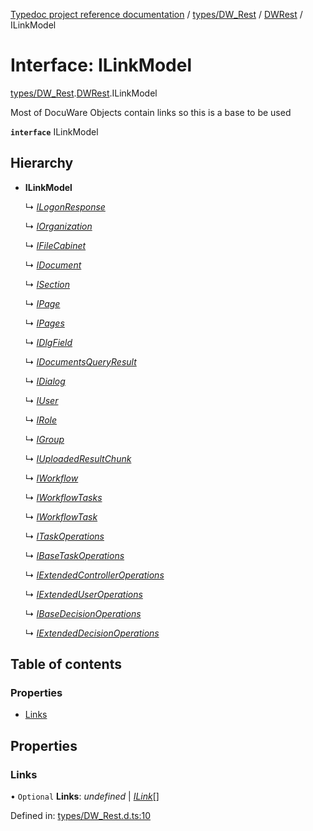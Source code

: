 [Typedoc project reference documentation](../README.md) / [types/DW_Rest](../modules/types_dw_rest.md) / [DWRest](../modules/types_dw_rest.dwrest.md) / ILinkModel

# Interface: ILinkModel

[types/DW_Rest](../modules/types_dw_rest.md).[DWRest](../modules/types_dw_rest.dwrest.md).ILinkModel

Most of DocuWare Objects contain links
so this is a base to be used

**`interface`** ILinkModel

## Hierarchy

* **ILinkModel**

  ↳ [*ILogonResponse*](types_dw_rest.dwrest.ilogonresponse.md)

  ↳ [*IOrganization*](types_dw_rest.dwrest.iorganization.md)

  ↳ [*IFileCabinet*](types_dw_rest.dwrest.ifilecabinet.md)

  ↳ [*IDocument*](types_dw_rest.dwrest.idocument.md)

  ↳ [*ISection*](types_dw_rest.dwrest.isection.md)

  ↳ [*IPage*](types_dw_rest.dwrest.ipage.md)

  ↳ [*IPages*](types_dw_rest.dwrest.ipages.md)

  ↳ [*IDlgField*](types_dw_rest.dwrest.idlgfield.md)

  ↳ [*IDocumentsQueryResult*](types_dw_rest.dwrest.idocumentsqueryresult.md)

  ↳ [*IDialog*](types_dw_rest.dwrest.idialog.md)

  ↳ [*IUser*](types_dw_rest.dwrest.iuser.md)

  ↳ [*IRole*](types_dw_rest.dwrest.irole.md)

  ↳ [*IGroup*](types_dw_rest.dwrest.igroup.md)

  ↳ [*IUploadedResultChunk*](types_dw_rest.dwrest.iuploadedresultchunk.md)

  ↳ [*IWorkflow*](types_dw_rest.dwrest.iworkflow.md)

  ↳ [*IWorkflowTasks*](types_dw_rest.dwrest.iworkflowtasks.md)

  ↳ [*IWorkflowTask*](types_dw_rest.dwrest.iworkflowtask.md)

  ↳ [*ITaskOperations*](types_dw_rest.dwrest.itaskoperations.md)

  ↳ [*IBaseTaskOperations*](types_dw_rest.dwrest.ibasetaskoperations.md)

  ↳ [*IExtendedControllerOperations*](types_dw_rest.dwrest.iextendedcontrolleroperations.md)

  ↳ [*IExtendedUserOperations*](types_dw_rest.dwrest.iextendeduseroperations.md)

  ↳ [*IBaseDecisionOperations*](types_dw_rest.dwrest.ibasedecisionoperations.md)

  ↳ [*IExtendedDecisionOperations*](types_dw_rest.dwrest.iextendeddecisionoperations.md)

## Table of contents

### Properties

- [Links](types_dw_rest.dwrest.ilinkmodel.md#links)

## Properties

### Links

• `Optional` **Links**: *undefined* \| [*ILink*](types_dw_rest.dwrest.ilink.md)[]

Defined in: [types/DW_Rest.d.ts:10](https://github.com/DocuWare/REST-Sample-TS/blob/6171aa8/src/types/DW_Rest.d.ts#L10)
